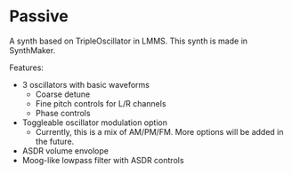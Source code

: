# Passive
A synth based on TripleOscillator in LMMS. This synth is made in SynthMaker.

Features:
- 3 oscillators with basic waveforms
  - Coarse detune
  - Fine pitch controls for L/R channels
  - Phase controls
- Toggleable oscillator modulation option
  - Currently, this is a mix of AM/PM/FM. More options will be added in the future.
- ASDR volume envolope
- Moog-like lowpass filter with ASDR controls
